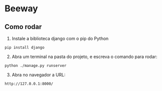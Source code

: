 # Beeway

## Como rodar
1. Instale a biblioteca django com o pip do Python
``` 
pip install django 
```
2. Abra um terminal na pasta do projeto, e escreva o comando para rodar:
```
python ./manage.py runserver
```
3. Abra no navegador a URL:
```
http://127.0.0.1:8000/
```
